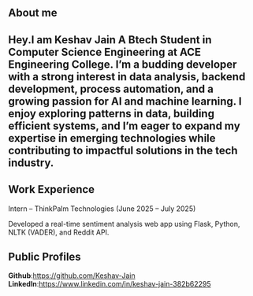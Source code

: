 About me
--------
Hey.I am Keshav Jain
A Btech Student in Computer Science Engineering at ACE Engineering College.
I’m a budding developer with a strong interest in data analysis, backend development, process automation, and a growing passion for AI and machine learning. I enjoy exploring patterns in data, building efficient systems, and I’m eager to expand my expertise in emerging technologies while contributing to impactful solutions in the tech industry.
------------------------------------------


Work Experience
---------------
Intern – ThinkPalm Technologies (June 2025 – July 2025)

Developed a real-time sentiment analysis web app using Flask, Python, NLTK (VADER), and Reddit API.

Public Profiles
---------------
**Github**:https://github.com/Keshav-Jain
**LinkedIn**:https://www.linkedin.com/in/keshav-jain-382b62295